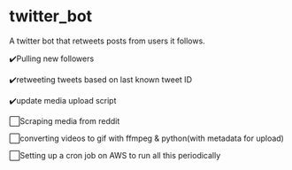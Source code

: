 # twitter_bot
A twitter bot that retweets posts from users it follows.

✔️Pulling new followers

✔️retweeting tweets based on last known tweet ID

✔️update media upload script

⬜Scraping media from reddit

⬜converting videos to gif with ffmpeg & python(with metadata for upload)

⬜Setting up a cron job on AWS to run all this periodically 
